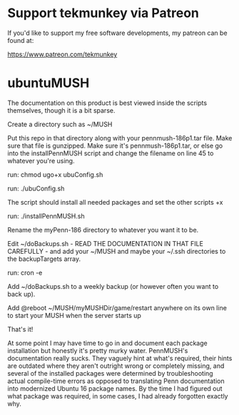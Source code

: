 # Support tekmunkey via Patreon

If you'd like to support my free software developments, my patreon can be found at:

https://www.patreon.com/tekmunkey

# ubuntuMUSH

The documentation on this product is best viewed inside the scripts themselves, though it is a bit sparse.

Create a directory such as ~/MUSH

Put this repo in that directory along with your pennmush-186p1.tar file.  Make sure that file is gunzipped.  Make sure it's pennmush-186p1.tar, or else go into the installPennMUSH script and change the filename on line 45 to whatever you're using.

run:  chmod ugo+x ubuConfig.sh

run:  ./ubuConfig.sh

The script should install all needed packages and set the other scripts +x

run:  ./installPennMUSH.sh

Rename the myPenn-186 directory to whatever you want it to be.

Edit ~/doBackups.sh - READ THE DOCUMENTATION IN THAT FILE CAREFULLY - and add your ~/MUSH and maybe your ~/.ssh directories to the backupTargets array.

run:  cron -e

Add ~/doBackups.sh to a weekly backup (or however often you want to back up).

Add @reboot ~/MUSH/myMUSHDir/game/restart anywhere on its own line to start your MUSH when the server starts up

That's it!

At some point I may have time to go in and document each package installation but honestly it's pretty murky water.  PennMUSH's documentation really sucks.  They vaguely hint at what's required, their hints are outdated where they aren't outright wrong or completely missing, and several of the installed packages were determined by troubleshooting actual compile-time errors as opposed to translating Penn documentation into modernized Ubuntu 16 package names.  By the time I had figured out what package was required, in some cases, I had already forgotten exactly why.


